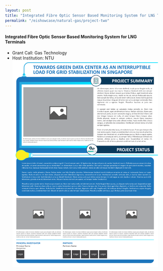 ```yaml
---
layout: post
title: "Integrated Fibre Optic Sensor Based Monitoring System for LNG Terminals"
permalink: "/eishowcase/natural-gas/project-two"
---
```

#### Integrated Fibre Optic Sensor Based Monitoring System for LNG Terminals
* Grant Call: Gas Technology
* Host Institution: NTU
![Project 2](/images/panel-template-02.png)